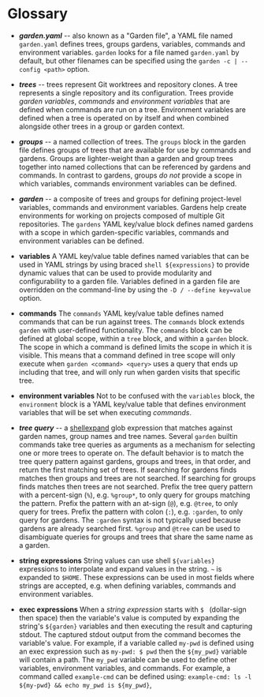 # Glossary

* ***garden.yaml*** -- also known as a "Garden file", a YAML file named
  `garden.yaml` defines trees, groups gardens, variables, commands and
  environment variables. `garden` looks for a file named `garden.yaml`
  by default, but other filenames can be specified using the
  `garden -c | --config <path>` option.

* ***trees*** -- trees represent Git worktrees and repository clones.
  A tree represents a single repository and its configuration.
  Trees provide *garden variables*, *commands* and *environment variables*
  that are defined when commands are run on a tree. Environment variables
  are defined when a tree is operated on by itself and when combined alongside
  other trees in a group or garden context.

* ***groups*** -- a named collection of trees. The `groups` block in the
  garden file defines groups of trees that are available for use by
  commands and gardens. Groups are lighter-weight than a garden and group
  trees together into named collections that can be referenced by gardens
  and commands. In contrast to gardens, groups *do not* provide a scope
  in which variables, commands environment variables can be defined.

* ***garden*** -- a composite of trees and groups for defining project-level
  variables, commands and environment variables. Gardens help create
  environments for working on projects composed of multiple Git repositories.
  The `gardens` YAML key/value block defines named gardens with a scope
  in which garden-specific variables, commands and environment variables
  can be defined.

* **variables**
  A YAML key/value table defines named variables that can be used in
  YAML strings by using braced `shell ${expressions}` to provide dynamic
  values that can be used to provide modularity and configurability to a garden
  file. Variables defined in a garden file are overridden on the
  command-line by using the `-D / --define key=value` option.

* **commands**
  The `commands` YAML key/value table defines named commands that can be run
  against trees. The `commands` block extends `garden` with user-defined
  functionality. The `commands` block can be defined at global scope, within a
  `tree` block, and within a `garden` block. The scope in which a command is
  defined limits the scope in which it is visible. This means that a command
  defined in tree scope will only execute when `garden <command> <query>`
  uses a query that ends up including that tree, and will only run when garden
  visits that specific tree.

* **environment variables**
  Not to be confused with the `variables` block, the `environment` block
  is a YAML key/value table that defines environment variables that will
  be set when executing *commands*.

* ***tree query*** -- a [shellexpand] glob expression that matches against
  garden names, group names and tree names. Several `garden` builtin commands
  take tree queries as arguments as a mechanism for selecting one or more
  trees to operate on. The default behavior is to match the tree query pattern
  against gardens, groups and trees, in that order, and return the first
  matching set of trees. If searching for gardens finds matches then groups and
  trees are not searched. If searching for groups finds matches then trees are
  not searched. Prefix the tree query pattern with a percent-sign (`%`),
  e.g. `%group*`, to only query for groups matching the pattern.
  Prefix the pattern with an at-sign (`@`), e.g. `@tree`, to only query for trees.
  Prefix the pattern with colon (`:`), e.g. `:garden`, to only query for gardens.
  The `:garden` syntax is not typically used because gardens are already
  searched first. `%group` and `@tree` can be used to disambiguate queries for
  groups and trees that share the same name as a garden.

* **string expressions**
  String values can use shell `${variables}` expressions to interpolate
  and expand values in the string. `~` is expanded to `$HOME`.
  These expressions can be used in most fields where strings are accepted,
  e.g. when defining variables, commands and environment variables.

* **exec expressions**
  When a *string expression* starts with `$ ` (dollar-sign then space) then the
  variable's value is computed by expanding the string's `${garden}` variables
  and then executing the result and capturing stdout. The captured stdout
  output from the command becomes the variable's value. For example, if a
  variable called `my-pwd` is defined using an exec expression such as
  `my-pwd: $ pwd` then the `${my_pwd}` variable will contain a path.
  The `my_pwd` variable can be used to define other variables, environment
  variables, and commands. For example, a command called `example-cmd` can be
  defined using: `example-cmd: ls -l ${my-pwd} && echo my_pwd is ${my_pwd}`,

[shellexpand]: https://github.com/netvl/shellexpand
